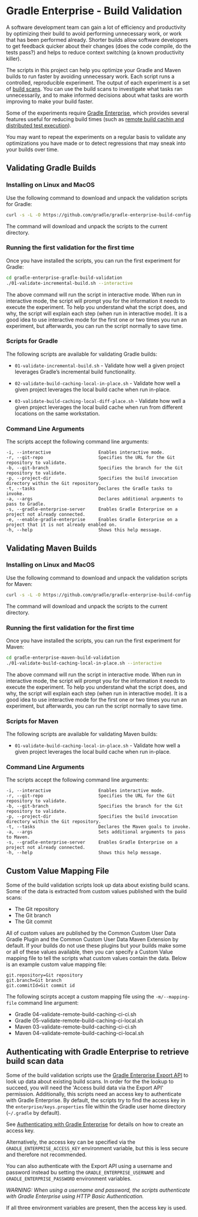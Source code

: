 # Gradle Enterprise - Build Validation

A software development team can gain a lot of efficiency and productivity by optimizing their build to avoid performing
unnecessary work, or work that has been performed already. Shorter builds allow software developers to get feedback
quicker about their changes (does the code compile, do the tests pass?) and helps to reduce context switching (a known
productivity killer).

The scripts in this project can help you optimize your Gradle and Maven builds to run faster by avoiding unnecessary
work. Each script runs a controlled, reproducible experiment. The output of each experiment is a set
of [build scans](https://scans.gradle.com/get-started). You can use the build scans to investigate what tasks ran
unnecessarily, and to make informed decisions about what tasks are worth improving to make your build faster.

Some of the experiments require [Gradle Enterprise](https://gradle.com/), which provides several features useful for
reducing build times (such
as [remote build cachin and distributed test execution](https://gradle.com/gradle-enterprise-solution-overview/build-cache-test-distribution/)).

You may want to repeat the experiments on a regular basis to validate any optimizations you have made or to detect
regressions that may sneak into your builds over time.

## Validating Gradle Builds

### Installing on Linux and MacOS

Use the following command to download and unpack the validation scripts for Gradle:

```bash
curl -s -L -O https://github.com/gradle/gradle-enterprise-build-config-samples/releases/download/build-validation-development-latest/gradle-enterprise-gradle-build-validation.zip && unzip -q -o gradle-enterprise-gradle-build-validation.zip
```

The command will download and unpack the scripts to the current directory.

### Running the first validation for the first time

Once you have installed the scripts, you can run the first experiment for Gradle:

```bash
cd gradle-enterprise-gradle-build-validation
./01-validate-incremental-build.sh --interactive
```

The above command will run the script in interactive mode. When run in interactive mode, the script will prompt you for
the information it needs to execute the experiment. To help you understand what the script does, and why, the script
will explain each step (when run in interactive mode). It is a good idea to use interactive mode for the first one or
two times you run an experiment, but afterwards, you can run the script normally to save time.

### Scripts for Gradle

The following scripts are available for validating Gradle builds:

- `01-validate-incremental-build.sh` - Validate how well a given project leverages Gradle’s incremental build
  functionality.

- `02-validate-build-caching-local-in-place.sh` - Validate how well a given project leverages the local build cache when
  run in-place.

- `03-validate-build-caching-local-diff-place.sh` - Validate how well a given project leverages the local build cache
  when run from different locations on the same workstation.

### Command Line Arguments

The scripts accept the following command line arguments:

```
-i, --interactive                  Enables interactive mode.
-r, --git-repo                     Specifies the URL for the Git repository to validate.
-b, --git-branch                   Specifies the branch for the Git repository to validate.
-p, --project-dir                  Specifies the build invocation directory within the Git repository.
-t, --tasks                        Declares the Gradle tasks to invoke.
-a, --args                         Declares additional arguments to pass to Gradle.
-s, --gradle-enterprise-server     Enables Gradle Enterprise on a project not already connected.
-e, --enable-gradle-enterprise     Enables Gradle Enterprise on a project that it is not already enabled on.
-h, --help                         Shows this help message.
```

## Validating Maven Builds

### Installing on Linux and MacOS

Use the following command to download and unpack the validation scripts for Maven:

```bash
curl -s -L -O https://github.com/gradle/gradle-enterprise-build-config-samples/releases/download/build-validation-development-latest/gradle-enterprise-maven-build-validation.zip && unzip -q -o gradle-enterprise-maven-build-validation.zip
```

The command will download and unpack the scripts to the current directory.

### Running the first validation for the first time

Once you have installed the scripts, you can run the first experiment for Maven:

```bash
cd gradle-enterprise-maven-build-validation
./01-validate-build-caching-local-in-place.sh --interactive
```

The above command will run the script in interactive mode. When run in interactive mode, the script will prompt you for
the information it needs to execute the experiment. To help you understand what the script does, and why, the script
will explain each step (when run in interactive mode). It is a good idea to use interactive mode for the first one or
two times you run an experiment, but afterwards, you can run the script normally to save time.

### Scripts for Maven

The following scripts are available for validating Maven builds:

- `01-validate-build-caching-local-in-place.sh` - Validate how well a given project leverages the local build cache when
  run in-place.

### Command Line Arguments

The scripts accept the following command line arguments:

```
-i, --interactive                  Enables interactive mode.
-r, --git-repo                     Specifies the URL for the Git repository to validate.
-b, --git-branch                   Specifies the branch for the Git repository to validate.
-p, --project-dir                  Specifies the build invocation directory within the Git repository.
-t, --tasks                        Declares the Maven goals to invoke.
-a, --args                         Sets additional arguments to pass to Maven.
-s, --gradle-enterprise-server     Enables Gradle Enterprise on a project not already connected.
-h, --help                         Shows this help message.
```

## Custom Value Mapping File

Some of the build validation scripts look up data about existing build scans.
Some of the data is extracted from custom values published with the build
scans:

   * The Git repository
   * The Git branch
   * The Git commit

All of custom values are published by the Common Custom User Data Gradle Plugin
and the Common Custom User Data Maven Extension by default. If your builds do
not use these plugins but your builds make some or all of these values
available, then you can specify a Custom Value mapping file to tell the scripts
what custom values contain the data.  Below is an example custom value mapping
file:

```
git.repository=Git repository
git.branch=Git branch
git.commitId=Git commit id
```

The following scirpts accept a custom mapping file using the
`-m/--mapping-file` command line argument:

  * Gradle 04-validate-remote-build-caching-ci-ci.sh
  * Gradle 05-validate-remote-build-caching-ci-local.sh
  * Maven 03-validate-remote-build-caching-ci-ci.sh
  * Maven 04-validate-remote-build-caching-ci-local.sh

## Authenticating with Gradle Enterprise to retrieve build scan data

Some of the build validation scripts use the 
[Gradle Enterprise Export API](https://docs.gradle.com/enterprise/export-api/)
to look up data about existing build scans. In order for the the lookup to
succeed, you will need the 'Access build data via the Export API' permission.
Additionally, this scripts need an access key to authenticate with Gradle
Enterprise. By default, the scripts try to find the access key in the
`enterprise/keys.properties` file within the Gradle user home directory
(`~/.gradle` by default). 

See [Authenticating with Gradle Enterprise](https://docs.gradle.com/enterprise/gradle-plugin/#authenticating_with_gradle_enterprise)
for details on how to create an access key.

Alternatively, the access key can be specified via the
`GRADLE_ENTERPRISE_ACCESS_KEY` environment variable, but this is less secure
and therefore not recommended.

You can also authenticate with the Export API using a username and password
instead bu setting the `GRADLE_ENTERPRISE_USERNAME` and
`GRADLE_ENTERPRISE_PASSWORD` environment variables.

_WARNING: When using a username and password, the scripts authenticate with
Gradle Enterprise using HTTP Basic Authentication._

If all three environment variables are present, then the access key is used.

